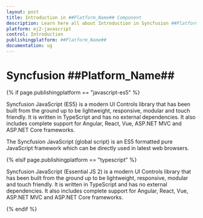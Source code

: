 ```yaml
---
layout: post
title: Introduction in ##Platform_Name## Component
description: Learn here all about Introduction in Syncfusion ##Platform_Name## component of Syncfusion Essential JS 2 and more.
platform: ej2-javascript
control: Introduction
publishingplatform: ##Platform_Name##
documentation: ug
---
```


# Syncfusion ##Platform_Name##


{% if page.publishingplatform == "javascript-es5" %}

Syncfusion JavaScript (ES5) is a modern UI Controls library that has been built from the ground up to be lightweight, responsive, modular and touch friendly. It is written in TypeScript and has no external dependencies. It also includes complete support for Angular, React, Vue, ASP.NET MVC and ASP.NET Core frameworks.

The Syncfusion JavaScript (global script) is an ES5 formatted pure JavaScript framework which can be directly used in latest web browsers.

{% elsif page.publishingplatform == "typescript" %}

Syncfusion JavaScript (Essential JS 2) is a modern UI Controls library that has been built from the ground up to be lightweight, responsive, modular and touch friendly. It is written in TypeScript and has no external dependencies. It also includes complete support for Angular, React, Vue, ASP.NET MVC and ASP.NET Core frameworks.

{% endif %}
